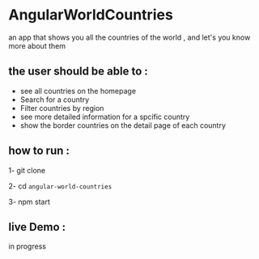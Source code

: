 # AngularWorldCountries

an app that shows you all the countries of the world , and let's you know more about them

## the user should be able to : 

 - see all countries on the homepage
 - Search for a country 
 - Filter countries by region
 - see more detailed information for a spcific country
 - show the border countries on the detail page of each country

## how to run :
 1- git clone 
 
 2- cd `angular-world-countries`
 
 3- npm start
 
 ## live Demo :
in progress
